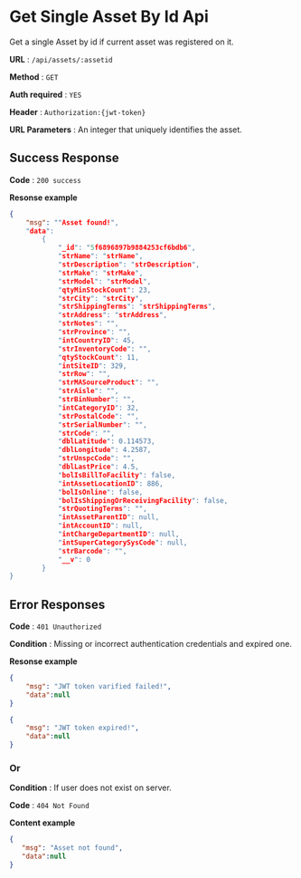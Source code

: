 # Get Single Asset By Id Api

Get a single Asset by id if current asset was registered on it.

**URL** : `/api/assets/:assetid`

**Method** : `GET`

**Auth required** : `YES`

**Header** : `Authorization:{jwt-token}`

**URL Parameters** :  An integer that uniquely identifies the asset.

## Success Response

**Code** : `200 success`

**Resonse example**


```json
{
    "msg": ""Asset found!",
    "data": 
        {
            "_id": "5f6896897b9884253cf6bdb6",
            "strName": "strName",
            "strDescription": "strDescription",
            "strMake": "strMake",
            "strModel": "strModel",
            "qtyMinStockCount": 23,
            "strCity": "strCity",
            "strShippingTerms": "strShippingTerms",
            "strAddress": "strAddress",
            "strNotes": "",
            "strProvince": "",
            "intCountryID": 45,
            "strInventoryCode": "",
            "qtyStockCount": 11,
            "intSiteID": 329,
            "strRow": "",
            "strMASourceProduct": "",
            "strAisle": "",
            "strBinNumber": "",
            "intCategoryID": 32,
            "strPostalCode": "",
            "strSerialNumber": "",
            "strCode": "",
            "dblLatitude": 0.114573,
            "dblLongitude": 4.2587,
            "strUnspcCode": "",
            "dblLastPrice": 4.5,
            "bolIsBillToFacility": false,
            "intAssetLocationID": 886,
            "bolIsOnline": false,
            "bolIsShippingOrReceivingFacility": false,
            "strQuotingTerms": "",
            "intAssetParentID": null,
            "intAccountID": null,
            "intChargeDepartmentID": null,
            "intSuperCategorySysCode": null,
            "strBarcode": "",
            "__v": 0
        }
}
```

## Error Responses

**Code** : `401 Unauthorized`

**Condition** : Missing or incorrect authentication credentials and expired one.

**Resonse example**

```json
{
    "msg": "JWT token varified failed!",
    "data":null
}
```

```json
{
    "msg": "JWT token expired!",
    "data":null
}
```

### Or

**Condition** : If user does not exist on server.

**Code** : `404 Not Found`

**Content example**

```json
{
   "msg": "Asset not found", 
   "data":null
}
```